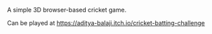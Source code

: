 A simple 3D browser-based cricket game. 

Can be played at https://aditya-balaji.itch.io/cricket-batting-challenge

